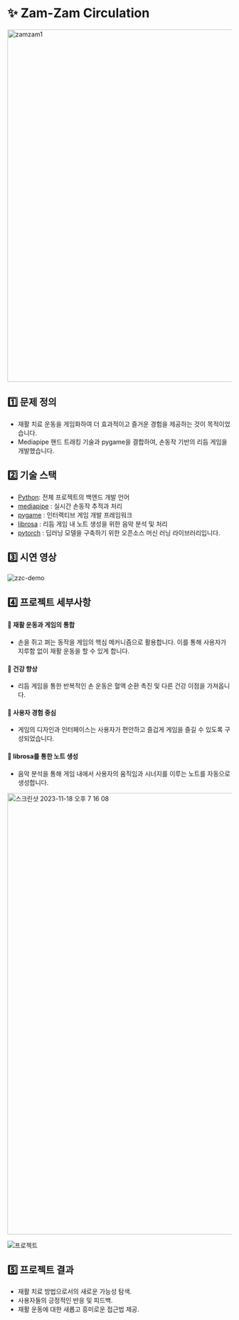 # ✨ Zam-Zam Circulation
<img width="790" alt="zamzam1" src="https://github.com/ing970/Hand_Tracking_Game/assets/120775224/2d700ee3-db73-4644-9535-644c0d3056f8">


## 1️⃣ 문제 정의
- 재활 치료 운동을 게임화하여 더 효과적이고 즐거운 경험을 제공하는 것이 목적이었습니다.
- Mediapipe 핸드 트래킹 기술과 pygame을 결합하여, 손동작 기반의 리듬 게임을 개발했습니다.

## 2️⃣ 기술 스택
- [Python](https://www.python.org/): 전체 프로젝트의 백엔드 개발 언어
- [mediapipe](https://google.github.io/mediapipe/) : 실시간 손동작 추적과 처리
- [pygame](https://www.pygame.org/) : 인터랙티브 게임 개발 프레임워크
- [librosa](https://librosa.org/) : 리듬 게임 내 노트 생성을 위한 음악 분석 및 처리
- [pytorch](https://pytorch.org/) : 딥러닝 모델을 구축하기 위한 오픈소스 머신 러닝 라이브러리입니다.

  
## 3️⃣ 시연 영상
![zzc-demo](https://user-images.githubusercontent.com/71575861/227396803-47c1a603-ac0b-413d-9d8e-a151b54a29dc.gif)

## 4️⃣ 프로젝트 세부사항
#### 📍 재활 운동과 게임의 통합
- 손을 쥐고 펴는 동작을 게임의 핵심 메커니즘으로 활용합니다. 이를 통해 사용자가 지루함 없이 재활 운동을 할 수 있게 합니다.
#### 📍 건강 향상
- 리듬 게임을 통한 반복적인 손 운동은 혈액 순환 촉진 및 다른 건강 이점을 가져옵니다.
#### 📍 사용자 경험 중심
- 게임의 디자인과 인터페이스는 사용자가 편안하고 즐겁게 게임을 즐길 수 있도록 구성되었습니다.
#### 📍 librosa를 통한 노트 생성
- 음악 분석을 통해 게임 내에서 사용자의 움직임과 시너지를 이루는 노트를 자동으로 생성합니다.
<img width="990" alt="스크린샷 2023-11-18 오후 7 16 08" src="https://github.com/ing970/Hand_Tracking_Game/assets/120775224/7c6e92dd-67ae-4328-a146-1c6c2e8a8b24">


![프로젝트](https://github.com/ing970/Hand_Tracking_Game/assets/120775224/3cbbc9cc-cfd7-4ae0-a679-b79e205f16f0)


## 5️⃣ 프로젝트 결과
- 재활 치료 방법으로서의 새로운 가능성 탐색.
- 사용자들의 긍정적인 반응 및 피드백.
- 재활 운동에 대한 새롭고 흥미로운 접근법 제공.



